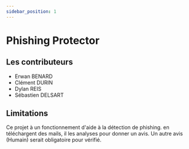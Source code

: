 ```yaml
---
sidebar_position: 1
---
```


# Phishing Protector



## Les contributeurs
* Erwan BENARD
* Clément DURIN
* Dylan REIS
* Sébastien DELSART

## Limitations
Ce projet à un fonctionnement d'aide à la détection de phishing. en téléchargent des mails, il les analyses pour donner un avis. Un autre avis (Humain) serait obligatoire pour vérifié.